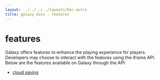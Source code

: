 ```yaml
---
layout: ../../../../layouts/Doc.astro
title: galaxy docs - features
---
```


# features

Galaxy offers features to enhance the playing experience for players. Developers may choose to interact with the features using the iframe API. Below are the features available on Galaxy through the API:

- [cloud saving](features/saving)
